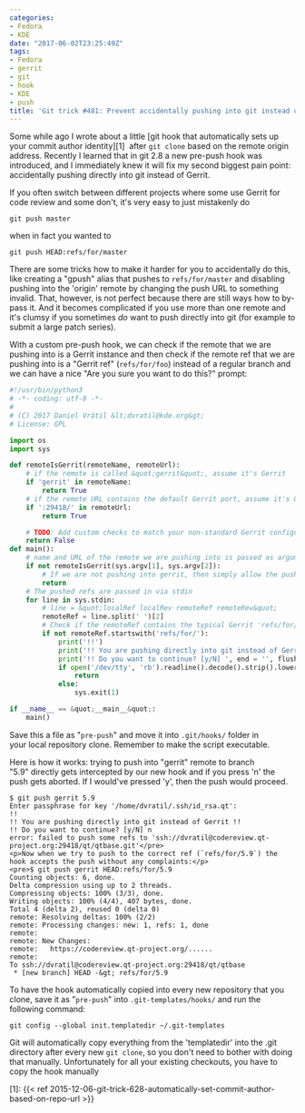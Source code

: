 ```yaml
---
categories:
- Fedora
- KDE
date: "2017-06-02T23:25:49Z"
tags:
- Fedora
- gerrit
- git
- hook
- KDE
- push
title: 'Git trick #481: Prevent accidentally pushing into git instead of Gerrit'
---
```

Some while ago I wrote about a little [git hook that automatically sets up your commit author identity][1]  after `git clone` based on the remote origin address. Recently I learned that in git 2.8 a new pre-push hook was introduced, and I immediately knew it will fix my second biggest pain point: accidentally pushing directly into git instead of Gerrit.

If you often switch between different projects where some use Gerrit for code review and some don't, it's very easy to just mistakenly do

    git push master

when in fact you wanted to

    git push HEAD:refs/for/master

There are some tricks how to make it harder for you to accidentally do this, like creating a "gpush" alias that pushes to `refs/for/master` and disabling pushing into the 'origin' remote by changing the push URL to something invalid. That, however, is not perfect because there are still ways how to by-pass it. And it becomes complicated if you use more than one remote and it's clumsy if you sometimes *do* want to push directly into git (for example to submit a large patch series).

With a custom pre-push hook, we can check if the remote that we are pushing into is a Gerrit instance and then check if the remote ref that we are pushing into is a "Gerrit ref" (`refs/for/foo`) instead of a regular branch and we can have a nice "Are you sure you want to do this?" prompt:

```python
#!/usr/bin/python3
# -*- coding: utf-8 -*-
#
# (C) 2017 Daniel Vrátil &lt;dvratil@kde.org&gt;
# License: GPL

import os
import sys

def remoteIsGerrit(remoteName, remoteUrl):
    # if the remote is called &quot;gerrit&quot;, assume it's Gerrit
    if 'gerrit' in remoteName:
        return True
    # if the remote URL contains the default Gerrit port, assume it's Gerrit
    if ':29418/' in remoteUrl:
        return True

    # TODO: Add custom checks to match your non-standard Gerrit configuration
    return False
def main():
    # name and URL of the remote we are pushing into is passed as arguments
    if not remoteIsGerrit(sys.argv[1], sys.argv[2]):
        # If we are not pushing into gerrit, then simply allow the push
        return
    # The pushed refs are passed in via stdin
    for line in sys.stdin:
        # line = &quot;localRef localRev remoteRef remoteRev&quot;
        remoteRef = line.split(' ')[2]
        # Check if the remoteRef contains the typical Gerrit 'refs/for/foo'.
        if not remoteRef.startswith('refs/for/'):
            print('!!')
            print('!! You are pushing directly into git instead of Gerrit !!')
            print('!! Do you want to continue? [y/N] ', end = '', flush = True)
            if open('/dev/tty', 'rb').readline().decode().strip().lower() == 'y':
                return
            else:
                sys.exit(1)

if __name__ == &quot;__main__&quot;:
    main()
```

Save this a file as "`pre-push`" and move it into `.git/hooks/` folder in your local repository clone. Remember to make the script executable.

Here is how it works: trying to push into "gerrit" remote to branch "5.9" directly gets intercepted by our new hook and if you press 'n' the push gets aborted. If I would've pressed 'y', then the push would proceed.

```shell
$ git push gerrit 5.9
Enter passphrase for key '/home/dvratil/.ssh/id_rsa.qt':  
!! 
!! You are pushing directly into git instead of Gerrit !! 
!! Do you want to continue? [y/N] n
error: failed to push some refs to 'ssh://dvratil@codereview.qt-project.org:29418/qt/qtbase.git'</pre>
<p>Now when we try to push to the correct ref (`refs/for/5.9`) the hook accepts the push without any complaints:</p>
<pre>$ git push gerrit HEAD:refs/for/5.9
Counting objects: 6, done.
Delta compression using up to 2 threads.
Compressing objects: 100% (3/3), done.
Writing objects: 100% (4/4), 407 bytes, done.
Total 4 (delta 2), reused 0 (delta 0)
remote: Resolving deltas: 100% (2/2)
remote: Processing changes: new: 1, refs: 1, done    
remote: 
remote: New Changes:
remote:   https://codereview.qt-project.org/......
remote: 
To ssh://dvratil@codereview.qt-project.org:29418/qt/qtbase
 * [new branch] HEAD -&gt; refs/for/5.9
 ```

To have the hook automatically copied into every new repository that you clone, save it as "`pre-push`" into `.git-templates/hooks/` and run the following command:

    git config --global init.templatedir ~/.git-templates

Git will automatically copy everything from the 'templatedir' into the .git directory after every new `git clone`, so you don't need to bother with doing that manually. Unfortunately for all your existing checkouts, you have to copy the hook manually

[1]: {{< ref 2015-12-06-git-trick-628-automatically-set-commit-author-based-on-repo-url >}}
